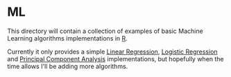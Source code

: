 # ML

This directory will contain a collection of examples of basic Machine Learning algorithms implementations in [R](https://www.r-project.org/).

Currently it only provides a simple [Linear Regression](https://en.wikipedia.org/wiki/Linear_regression), [Logistic Regression](https://en.wikipedia.org/wiki/Logistic_regression) and [Principal Component Analysis](https://en.wikipedia.org/wiki/Principal_component_analysis) implementations, but hopefully when the time allows I'll be adding more algorithms.
